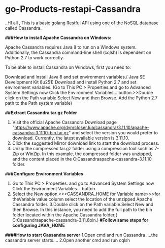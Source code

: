 # go-Products-restapi-Cassandra

..HI all , This is a basic golang Restful API using one of the NoSQL database called Cassandra.

**###How to install Apache Cassandra on Windows:**

Apache Cassandra requires Java 8 to run on a Windows system. Additionally, the Cassandra command-line shell (cqlsh) is dependent on Python 2.7 to work correctly.

To be able to install Cassandra on Windows, first you need to:

Download and Install Java 8 and set environment variables.( Java SE Development Kit 8u251)
Download and install Python 2.7 and set environment variables. (Go to This PC > Properties.and go to Advanced System Settings now Click the Environment Variables… button.>>Double click on the Path variable.Select New and then Browse.
                                                                Add the Python 2.7 path to the Path system variable)


**##Extract Cassandra tar.gz Folder**
1. Visit the official Apache Cassandra Download page "https://www.apache.org/dyn/closer.lua/cassandra/3.11.10/apache-cassandra-3.11.10-bin.tar.gz" and select the version you would prefer to download. Currently, the latest available version is 3.11.10.
2. Click the suggested Mirror download link to start the download process.
3. Unzip the compressed tar.gz folder using a compression tool such as 7-Zip or WinZip. In this example, the compressed folder was unzipped, and the content placed in the C:Cassandraapache-cassandra-3.11.10 folder.


**###Configure Environment Variables**
1. Go to This PC > Properties. and go to Advanced System Settings now Click the Environment Variables… button.
2. Select the New option.>>>CASSANDRA_HOME for Variable name>>>for theVariable value column select the location of the unzipped Apache Cassandra folder.
3.Double click on the Path variable.Select New and then Browse. In this instance, you need to add the full path to the bin folder located within the Apache Cassandra folder,( C:Cassandraapache-cassandra-3.11.6bin.)
**#Follow same steps for configuring JAVA_HOME**


**####How to start Cassandra server**
1.Open cmd and run Cassandra 
   ....the cassandra server starts....
2.Open another cmd and run cqlsh





